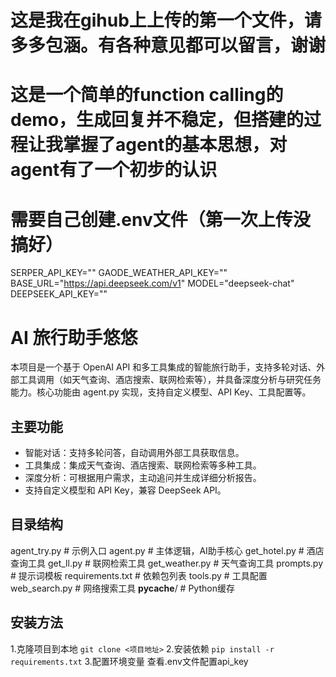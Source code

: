 # 这是我在gihub上上传的第一个文件，请多多包涵。有各种意见都可以留言，谢谢
# 这是一个简单的function calling的demo，生成回复并不稳定，但搭建的过程让我掌握了agent的基本思想，对agent有了一个初步的认识

# 需要自己创建.env文件（第一次上传没搞好）
SERPER_API_KEY=""
GAODE_WEATHER_API_KEY=""
BASE_URL="https://api.deepseek.com/v1"
MODEL="deepseek-chat"
DEEPSEEK_API_KEY=""


# AI 旅行助手悠悠
本项目是一个基于 OpenAI API 和多工具集成的智能旅行助手，支持多轮对话、外部工具调用（如天气查询、酒店搜索、联网检索等），并具备深度分析与研究任务能力。核心功能由 agent.py 实现，支持自定义模型、API Key、工具配置等。

## 主要功能
- 智能对话：支持多轮问答，自动调用外部工具获取信息。
- 工具集成：集成天气查询、酒店搜索、联网检索等多种工具。
- 深度分析：可根据用户需求，主动追问并生成详细分析报告。
- 支持自定义模型和 API Key，兼容 DeepSeek API。

## 目录结构
agent_try.py         # 示例入口
agent.py             # 主体逻辑，AI助手核心
get_hotel.py         # 酒店查询工具
get_ll.py            # 联网检索工具
get_weather.py       # 天气查询工具
prompts.py           # 提示词模板
requirements.txt     # 依赖包列表
tools.py             # 工具配置
web_search.py        # 网络搜索工具
__pycache__/         # Python缓存

## 安装方法
1.克隆项目到本地
```git clone <项目地址>```
2.安装依赖
```pip install -r requirements.txt```
3.配置环境变量
查看.env文件配置api_key
